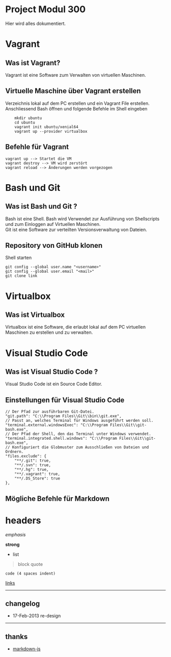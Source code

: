# Project Modul 300
Hier wird alles dokumentiert.

# Vagrant
## Was ist Vagrant?
<p>Vagrant ist eine Software zum Verwalten von virtuellen Maschinen.</ps>

## Virtuelle Maschine über Vagrant erstellen
<p>Verzeichnis lokal auf dem PC erstellen und ein Vagrant File erstellen. Anschliessend Bash öffnen und folgende Befehle im Shell eingeben</br></p>

        mkdir ubuntu
        cd ubuntu
        vagrant init ubuntu/xenial64
        vagrant up --provider virtualbox

## Befehle für Vagrant

    vagrant up --> Startet die VM
    vagrant destroy --> VM wird zerstört
    vagrant reload --> Änderungen werden vorgezogen

# Bash und Git
## Was ist Bash und Git ?

<p>Bash ist eine Shell. Bash wird Verwendet zur Ausführung von Shellscripts und zum Einloggen auf Virtuellen Maschinen.</br>
Git ist eine Software zur verteilten Versionsverwaltung von Dateien.</p>

## Repository von GitHub klonen

<p>Shell starten</p>

    git config --global user.name "<username>"
    git config --global user.email "<mail>"
    git clone link

# Virtualbox
## Was ist Virtualbox

<p>Virtualbox ist eine Software, die erlaubt lokal auf dem PC virtuellen Maschinen zu erstellen und zu verwalten.</p>

# Visual Studio Code
## Was ist Visual Studio Code ?

<p>Visual Studio Code ist ein Source Code Editor.</p>

## Einstellungen für Visual Studio Code

    // Der Pfad zur ausführbaren Git-Datei.
    "git.path": "C:\\Program Files\\Git\\bin\\git.exe",
    // Passt an, welches Terminal für Windows ausgeführt werden soll.
    "terminal.external.windowsExec": "C:\\Program Files\\Git\\git-bash.exe",
    // Der Pfad der Shell, den das Terminal unter Windows verwendet.
    "terminal.integrated.shell.windows": "C:\\Program Files\\Git\\git-bash.exe",
    // Konfiguriert die Globmuster zum Ausschließen von Dateien und Ordnern.
    "files.exclude": {
        "**/.git": true,
        "**/.svn": true,
        "**/.hg": true,
        "**/.vagrant": true,
        "**/.DS_Store": true
    },



## Mögliche Befehle für Markdown
# headers

*emphasis*

**strong**

* list

>block quote

    code (4 spaces indent)
[links](http://wikipedia.org)

----
## changelog
* 17-Feb-2013 re-design

----
## thanks
* [markdown-js](https://github.com/evilstreak/markdown-js)
